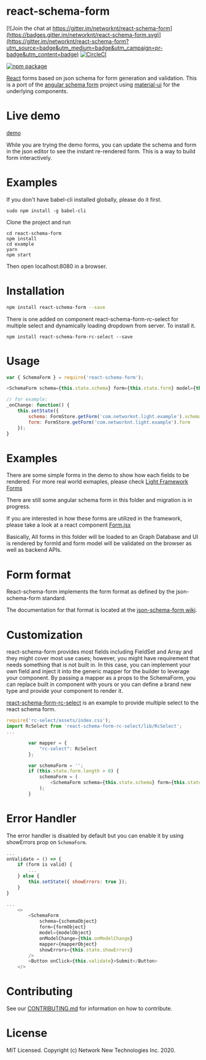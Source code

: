 # react-schema-form

[![Join the chat at https://gitter.im/networknt/react-schema-form](https://badges.gitter.im/networknt/react-schema-form.svg)](https://gitter.im/networknt/react-schema-form?utm_source=badge&utm_medium=badge&utm_campaign=pr-badge&utm_content=badge)
[![CircleCI](https://circleci.com/gh/networknt/react-schema-form.svg?style=svg)](https://circleci.com/gh/networknt/react-schema-form)

[![npm package](https://img.shields.io/npm/v/react-schema-form.svg?style=flat-square)](https://www.npmjs.org/package/react-schema-form)

[React](http://facebook.github.io/react/) forms based on json schema for form generation and validation. This is a port of the [angular schema form](https://github.com/Textalk/angular-schema-form) project using
[material-ui](http://www.material-ui.com/) for the underlying components.

# Live demo
[demo](http://networknt.github.io/react-schema-form/)

While you are trying the demo forms, you can update the schema and form in the json editor to see the instant re-rendered form. This is a way to build form interactively.

# Examples

If you don't have babel-cli installed globally, please do it first.

```
sudo npm install -g babel-cli
```

Clone the project and run

```
cd react-schema-form
npm install
cd example
yarn
npm start
```

Then open localhost:8080 in a browser.

# Installation

```sh
npm install react-schema-form --save
```

There is one added on component react-schema-form-rc-select for multiple select and dynamically loading dropdown from server. To install it.
```
npm install react-schema-form-rc-select --save
```

# Usage
```js
var { SchemaForm } = require('react-schema-form');

<SchemaForm schema={this.state.schema} form={this.state.form} model={this.props.model} onModelChange={this.props.onModelChange} />

// for example:
_onChange: function() {
    this.setState({
        schema: FormStore.getForm('com.networknt.light.example').schema,
        form: FormStore.getForm('com.networknt.light.example').form
    });
}
```
# Examples

There are some simple forms in the demo to show how each fields to be rendered.
For more real world exmaples, please check [Light Framework Forms](https://github.com/networknt/light/tree/master/server/src/main/resources/form)

There are still some angular schema form in this folder and migration is in progress.

If you are interested in how these forms are utilized in the framework, please take a look at a react component [Form.jsx](https://github.com/networknt/light/blob/master/edibleforestgarden/src/app/components/Form.jsx)

Basically, All forms in this folder will be loaded to an Graph Database and UI is rendered by formId and form model will be validated on the browser as well as
backend APIs.

# Form format

React-schema-form implements the form format as defined by the json-schema-form standard.

The documentation for that format is located at the [json-schema-form wiki](https://github.com/json-schema-form/json-schema-form/wiki/Documentation).

# Customization
react-schema-form provides most fields including FieldSet and Array and they might cover most use cases; however, you might have requirement that needs something that is not built in. In this case, you
can implement your own field and inject it into the generic mapper for the builder to leverage your component. By passing a mapper as a props to the SchemaForm, you can replace built in component with
yours or you can define a brand new type and provide your component to render it.

[react-schema-form-rc-select](https://github.com/networknt/react-schema-form-rc-select) is an example to provide multiple select to the react schema form.

```js
require('rc-select/assets/index.css');
import RcSelect from 'react-schema-form-rc-select/lib/RcSelect';
...

        var mapper = {
            "rc-select": RcSelect
        };

        var schemaForm = '';
        if (this.state.form.length > 0) {
            schemaForm = (
                <SchemaForm schema={this.state.schema} form={this.state.form} model={this.state.model} onModelChange={this.onModelChange} mapper={mapper} />
            );
        }


```

# Error Handler

The error handler is disabled by default but you can enable it by using showErrors prop on `SchemaForm`.

```js
...
onValidate = () => {
    if (form is valid) {
        ...
    } else {
        this.setState({ showErrors: true });
    }
}

...
    <>
        <SchemaForm
            schema={schemaObject}
            form={formObject}
            model={modelObject}
            onModelChange={this.onModelChange}
            mapper={mapperObject}
            showErrors={this.state.showErrors}
        />
        <Button onClick={this.validate}>Submit</Button>
    </>
```


# Contributing

See our [CONTRIBUTING.md](https://github.com/networknt/react-schema-form/CONTRIBUTING.md) for information on how to contribute.


# License

MIT Licensed. Copyright (c) Network New Technologies Inc. 2020.
